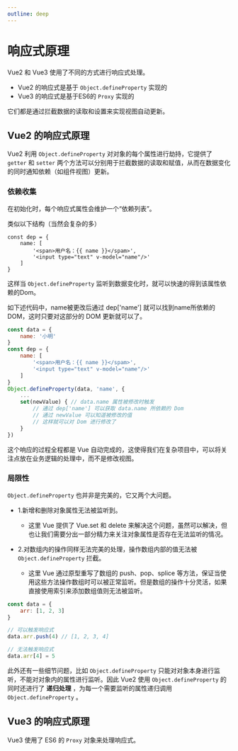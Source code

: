 ```yaml
---
outline: deep
---
```

# 响应式原理

Vue2 和 Vue3 使用了不同的方式进行响应式处理。

- Vue2 的响应式是基于 `Object.defineProperty` 实现的
- Vue3 的响应式是基于ES6的 `Proxy` 实现的

它们都是通过拦截数据的读取和设置来实现视图自动更新。

## Vue2 的响应式原理

Vue2 利用 `Object.defineProperty` 对对象的每个属性进行劫持，它提供了 `getter` 和 `setter` 两个方法可以分别用于拦截数据的读取和赋值，从而在数据变化的同时通知依赖（如组件视图）更新。

### 依赖收集

在初始化时，每个响应式属性会维护一个“依赖列表”。

类似以下结构（当然会复杂的多）
```
const dep = {
    name: [
        '<span>用户名：{{ name }}</spam>',
        '<input type="text" v-model="name"/>'
    ]
}
```

这样当 `Object.defineProperty` 监听到数据变化时，就可以快速的得到该属性依赖的Dom。

如下述代码中，name被更改后通过 dep['name'] 就可以找到name所依赖的 DOM，这时只要对这部分的 DOM 更新就可以了。

```javascript
const data = {
    name: '小明'
}
const dep = {
    name: [
        '<span>用户名：{{ name }}</spam>',
        '<input type="text" v-model="name"/>'
    ]
}
Object.defineProperty(data, 'name', {
    ...
    set(newValue) { // data.name 属性被修改时触发
        // 通过 dep['name'] 可以获取 data.name 所依赖的 Dom
        // 通过 newValue 可以知道被修改的值
        // 这样就可以对 Dom 进行修改了
    }
})
```

这个响应的过程全程都是 Vue 自动完成的，这使得我们在复杂项目中，可以将关注点放在业务逻辑的处理中，而不是修改视图。

### 局限性

`Object.defineProperty` 也并非是完美的，它又两个大问题。

- 1.新增和删除对象属性无法被监听到。
    - 这里 Vue 提供了 Vue.set 和 delete 来解决这个问题，虽然可以解决，但也让我们需要分出一部分精力来关注对象属性是否存在无法监听的情况。

- 2.对数组内的操作同样无法完美的处理，操作数组内部的值无法被 `Object.defineProperty` 拦截。
    - 这里 Vue 通过原型重写了数组的 push、pop、splice 等方法，保证当使用这些方法操作数组时可以被正常监听。但是数组的操作十分灵活，如果直接使用索引来添加数组值则无法被监听。

```javascript
const data = {
    arr: [1, 2, 3]
}

// 可以触发响应式
data.arr.push(4) // [1, 2, 3, 4]

// 无法触发响应式
data.arr[4] = 5
```

此外还有一些细节问题，比如 `Object.defineProperty` 只能对对象本身进行监听，不能对对象内的属性进行监听。因此 Vue2 使用 `Object.defineProperty` 的同时还进行了 **递归处理** ，为每一个需要监听的属性递归调用 `Object.defineProperty` 。

## Vue3 的响应式原理

Vue3 使用了 ES6 的 `Proxy` 对象来处理响应式。